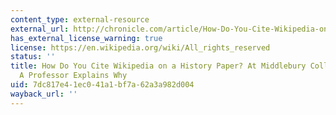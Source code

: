 ```yaml
---
content_type: external-resource
external_url: http://chronicle.com/article/How-Do-You-Cite-Wikipedia-on-a/122530/
has_external_license_warning: true
license: https://en.wikipedia.org/wiki/All_rights_reserved
status: ''
title: How Do You Cite Wikipedia on a History Paper? At Middlebury College, You Don't.
  A Professor Explains Why
uid: 7dc817e4-1ec0-41a1-bf7a-62a3a982d004
wayback_url: ''
---
```

